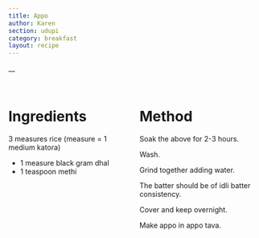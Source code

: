 ```yaml
---
title: Appo
author: Karen
section: udupi
category: breakfast
layout: recipe
---
```

__

<br>
<div class='columns'> <div class='column is-one-third p-3' markdown='1'>

# Ingredients

3 measures rice (measure = 1 medium katora)
* 1 measure black gram dhal
* 1 teaspoon methi




</div> <div class='column is-two-thirds p-3' markdown='1'>

# Method

Soak the above for 2-3 hours.

Wash.

Grind together adding water.

The batter should be of idli batter consistency.

Cover and keep overnight.

Make appo in appo tava.




</div> </div>